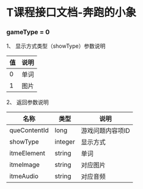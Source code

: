 # T课程接口文档-奔跑的小象

### gameType = 0

1、 显示方式类型（showType）参数说明

|值  | 说明 |
| --- | --- |
| 0 | 单词 |
| 1 | 图片|

2、 返回参数说明

|名称  | 类型 | 说明 |
| --- | --- | --- |
| queContentId | long | 游戏问题内容项ID |
| showType | integer | 显示方式 |
| itmeElement | string | 单词 |
| itmeImage | string | 对应图片 |
| itmeAudio | string | 对应音频 |